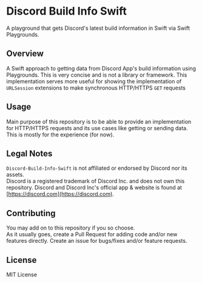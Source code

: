 # Discord Build Info Swift

A playground that gets Discord's latest build information in Swift via Swift Playgrounds.

## Overview
A Swift approach to getting data from Discord App's build information using Playgrounds. This is very concise and is not a library or framework. This implementation serves more useful for showing the implementation of `URLSession` extensions to make synchronous HTTP/HTTPS `GET` requests

## Usage
Main purpose of this repository is to be able to provide an implementation for HTTP/HTTPS requests and its use cases like getting or sending data.
This is mostly for the experience (for now).

## Legal Notes
`Discord-Build-Info-Swift` is not affiliated or endorsed by Discord nor its assets.  
Discord is a registered trademark of Discord Inc. and does not own this repository.
Discord and Discord Inc's official app & website is found at [https://discord.com](https://discord.com).

## Contributing
You may add on to this repository if you so choose.  
As it usually goes, create a Pull Request for adding code and/or new features directly. Create an issue for bugs/fixes and/or feature requests.

## License
MIT License
